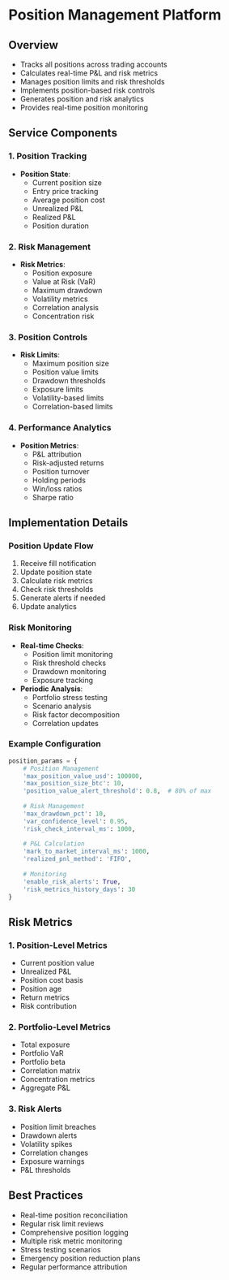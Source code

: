 # Position Management Platform

## Overview
- Tracks all positions across trading accounts
- Calculates real-time P&L and risk metrics
- Manages position limits and risk thresholds
- Implements position-based risk controls
- Generates position and risk analytics
- Provides real-time position monitoring

## Service Components

### 1. Position Tracking
- **Position State**:
  - Current position size
  - Entry price tracking
  - Average position cost
  - Unrealized P&L
  - Realized P&L
  - Position duration

### 2. Risk Management
- **Risk Metrics**:
  - Position exposure
  - Value at Risk (VaR)
  - Maximum drawdown
  - Volatility metrics
  - Correlation analysis
  - Concentration risk

### 3. Position Controls
- **Risk Limits**:
  - Maximum position size
  - Position value limits
  - Drawdown thresholds
  - Exposure limits
  - Volatility-based limits
  - Correlation-based limits

### 4. Performance Analytics
- **Position Metrics**:
  - P&L attribution
  - Risk-adjusted returns
  - Position turnover
  - Holding periods
  - Win/loss ratios
  - Sharpe ratio

## Implementation Details

### Position Update Flow
1. Receive fill notification
2. Update position state
3. Calculate risk metrics
4. Check risk thresholds
5. Generate alerts if needed
6. Update analytics

### Risk Monitoring
- **Real-time Checks**:
  - Position limit monitoring
  - Risk threshold checks
  - Drawdown monitoring
  - Exposure tracking
- **Periodic Analysis**:
  - Portfolio stress testing
  - Scenario analysis
  - Risk factor decomposition
  - Correlation updates

### Example Configuration
```python
position_params = {
    # Position Management
    'max_position_value_usd': 100000,
    'max_position_size_btc': 10,
    'position_value_alert_threshold': 0.8,  # 80% of max
    
    # Risk Management
    'max_drawdown_pct': 10,
    'var_confidence_level': 0.95,
    'risk_check_interval_ms': 1000,
    
    # P&L Calculation
    'mark_to_market_interval_ms': 1000,
    'realized_pnl_method': 'FIFO',
    
    # Monitoring
    'enable_risk_alerts': True,
    'risk_metrics_history_days': 30
}
```

## Risk Metrics

### 1. Position-Level Metrics
- Current position value
- Unrealized P&L
- Position cost basis
- Position age
- Return metrics
- Risk contribution

### 2. Portfolio-Level Metrics
- Total exposure
- Portfolio VaR
- Portfolio beta
- Correlation matrix
- Concentration metrics
- Aggregate P&L

### 3. Risk Alerts
- Position limit breaches
- Drawdown alerts
- Volatility spikes
- Correlation changes
- Exposure warnings
- P&L thresholds

## Best Practices
- Real-time position reconciliation
- Regular risk limit reviews
- Comprehensive position logging
- Multiple risk metric monitoring
- Stress testing scenarios
- Emergency position reduction plans
- Regular performance attribution
